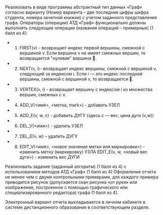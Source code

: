 Реализовать в виде программы абстрактный тип данных «Граф» согласно варианту (Номер варианта – две последние цифры шифра студента, номера зачетной книжки) с учетом заданного представления графа. Операторы (операции) АТД «Граф» функционально должны выполнять следующие операции (названия операций – примерные) (1 балл из 4):
- 1.	FIRST(v) - возвращает индекс первой вершины, смежной с вершиной v. Если вершина v не имеет смежных вершин, то возвращается "нулевая" вершина .
- 2.	NEXT(v, i)- возвращает индекс вершины, смежной с вершиной v, следующий за индексом i. Если i — это индекс последней вершины, смежной с вершиной v, то возвращается .
- 3.	VERTEX(v, i) - возвращает вершину с индексом i из множества вершин, смежных с v.
- 4.	ADD_V(<имя>, <метка, mark>) - добавить УЗЕЛ 
- 5.	ADD_Е(v, w, c) - добавить ДУГУ (здесь c — вес, цена дуги (v,w))
- 6.	DEL_V(<имя>) - удалить УЗЕЛ
- 7.	DEL_Е(v, w) – удалить ДУГУ
- 8.	EDIT_V(<имя>, <новое значение метки или маркировки>) - изменить метку (маркировку) УЗЛА
EDIT_Е(v, w, <новый вес дуги>) - изменить вес ДУГИ

Реализовать задание (заданный алгоритм) (1 балл из 4) с использованием методов АТД «Граф» (1 балл из 4)
Оформление отчета не менее чем с двумя контрольными примерами, для каждого примера приводится рисунок (допускается скан рисунка «от руки» или изображение, построенное c помощью графического или специализированного редактора) графа (1 балл из 4).

Электронный вариант отчета выкладывается в личном кабинете в системе дистанционного образования в соответствующем разделе.
